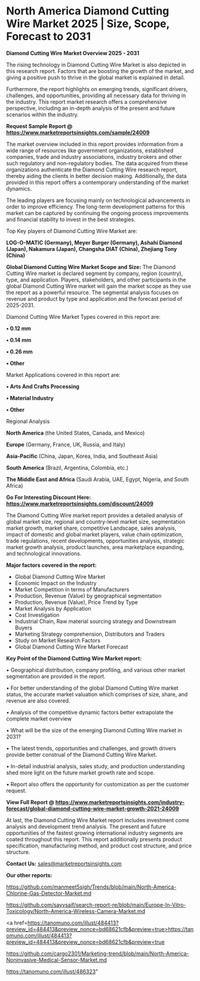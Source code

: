 # North America Diamond Cutting Wire Market 2025 | Size, Scope, Forecast to 2031

<Strong> Diamond Cutting Wire Market Overview 2025 - 2031</strong>

The rising technology in Diamond Cutting Wire Market is also depicted in this research report. Factors that are boosting the growth of the market, and giving a positive push to thrive in the global market is explained in detail.

Furthermore, the report highlights on emerging trends, significant drivers, challenges, and opportunities, providing all necessary data for thriving in the industry. This report market research offers a comprehensive perspective, including an in-depth analysis of the present and future scenarios within the industry.

<strong>Request Sample Report @ <a href=https://www.marketreportsinsights.com/sample/24009>https://www.marketreportsinsights.com/sample/24009</a></strong>

The market overview included in this report provides information from a wide range of resources like government organizations, established companies, trade and industry associations, industry brokers and other such regulatory and non-regulatory bodies. The data acquired from these organizations authenticate the Diamond Cutting Wire research report, thereby aiding the clients in better decision making. Additionally, the data provided in this report offers a contemporary understanding of the market dynamics.

The leading players are focusing mainly on technological advancements in order to improve efficiency. The long-term development patterns for this market can be captured by continuing the ongoing process improvements and financial stability to invest in the best strategies.

Top Key players of Diamond Cutting Wire Market are:

<strong>LOG-O-MATIC (Germany), Meyer Burger (Germany), Ashahi Diamond (Japan), Nakamura (Japan), Changsha DIAT (China), Zhejiang Tony (China)</strong>

<strong><b>Global Diamond Cutting Wire Market Scope and Size:</b></strong>
The Diamond Cutting Wire market is declared segment by company, region (country), type, and application. Players, stakeholders, and other participants in the global Diamond Cutting Wire market will gain the market scope as they use the report as a powerful resource. The segmental analysis focuses on revenue and product by type and application and the forecast period of 2025-2031.

Diamond Cutting Wire Market Types covered in this report are:

<strong>• 0.12 mm

• 0.14 mm

• 0.26 mm

• Other</strong>

Market Applications covered in this report are:

<strong>• Arts And Crafts Processing

• Material Industry

• Other</strong> 

Regional Analysis

<strong>North America</strong> (the United States, Canada, and Mexico)

<strong>Europe</strong> (Germany, France, UK, Russia, and Italy)

<strong>Asia-Pacific</strong> (China, Japan, Korea, India, and Southeast Asia)

<strong>South America</strong> (Brazil, Argentina, Colombia, etc.)

<strong>The Middle East and Africa</strong> (Saudi Arabia, UAE, Egypt, Nigeria, and South Africa)

<strong>Go For Interesting Discount Here: <a href=https://www.marketreportsinsights.com/discount/24009>https://www.marketreportsinsights.com/discount/24009</a></strong>

The Diamond Cutting Wire market report provides a detailed analysis of global market size, regional and country-level market size, segmentation market growth, market share, competitive Landscape, sales analysis, impact of domestic and global market players, value chain optimization, trade regulations, recent developments, opportunities analysis, strategic market growth analysis, product launches, area marketplace expanding, and technological innovations.

<strong><b>Major factors covered in the report:</b></strong>
<ul>
  <li>Global Diamond Cutting Wire Market </li>
  <li>Economic Impact on the Industry</li>
  <li>Market Competition in terms of Manufacturers</li>
  <li>Production, Revenue (Value) by geographical segmentation</li>
  <li>Production, Revenue (Value), Price Trend by Type</li>
  <li>Market Analysis by Application</li>
  <li>Cost Investigation</li>
  <li>Industrial Chain, Raw material sourcing strategy and Downstream Buyers</li>
  <li>Marketing Strategy comprehension, Distributors and Traders</li>
  <li>Study on Market Research Factors</li>
  <li>Global Diamond Cutting Wire Market Forecast</li>
</ul>

<strong><b>Key Point of the Diamond Cutting Wire Market report:</b></strong>

• Geographical distribution, company profiling, and various other market segmentation are provided in the report.

• For better understanding of the global Diamond Cutting Wire market status, the accurate market valuation which comprises of size, share, and revenue are also covered.

• Analysis of the competitive dynamic factors better extrapolate the complete market overview

• What will be the size of the emerging Diamond Cutting Wire market in 2031?

• The latest trends, opportunities and challenges, and growth drivers provide better construal of the Diamond Cutting Wire Market.

• In-detail industrial analysis, sales study, and production understanding shed more light on the future market growth rate and scope.

• Report also offers the opportunity for customization as per the customer request.

<strong><b>View Full Report @ <a href=https://www.marketreportsinsights.com/industry-forecast/global-diamond-cutting-wire-market-growth-2021-24009>https://www.marketreportsinsights.com/industry-forecast/global-diamond-cutting-wire-market-growth-2021-24009</a></b></strong>


At last, the Diamond Cutting Wire Market report includes investment come analysis and development trend analysis. The present and future opportunities of the fastest growing international industry segments are coated throughout this report. This report additionally presents product specification, manufacturing method, and product cost structure, and price structure.

<strong>Contact Us:</strong>
sales@marketreportsinsights.com

<strong>Our other reports:</strong>

<a href=https://github.com/manmeet5sigh/Trends/blob/main/North-America-Chlorine-Gas-Detector-Market.md>https://github.com/manmeet5sigh/Trends/blob/main/North-America-Chlorine-Gas-Detector-Market.md</a>

<a href=https://github.com/sayysaif/search-report-re/blob/main/Europe-In-Vitro-Toxicology/North-America-Wireless-Camera-Market.md>https://github.com/sayysaif/search-report-re/blob/main/Europe-In-Vitro-Toxicology/North-America-Wireless-Camera-Market.md</a>

<a href=https://tanomuno.com/illust/484413?preview_id=484413&preview_nonce=bd68621cfb&preview=true>https://tanomuno.com/illust/484413?preview_id=484413&preview_nonce=bd68621cfb&preview=true</a>

<a href=https://github.com/cargo2301/Marketing-trend/blob/main/North-America-Noninvasive-Medical-Sensor-Market.md>https://github.com/cargo2301/Marketing-trend/blob/main/North-America-Noninvasive-Medical-Sensor-Market.md</a>

<a href=https://tanomuno.com/illust/486323>https://tanomuno.com/illust/486323</a>"
